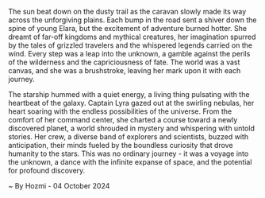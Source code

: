 
The sun beat down on the dusty trail as the caravan slowly made its way across the unforgiving plains.  Each bump in the road sent a shiver down the spine of young Elara, but the excitement of adventure burned hotter.  She dreamt of far-off kingdoms and mythical creatures, her imagination spurred by the tales of grizzled travelers and the whispered legends carried on the wind.  Every step was a leap into the unknown, a gamble against the perils of the wilderness and the capriciousness of fate.  The world was a vast canvas, and she was a brushstroke, leaving her mark upon it with each journey.

The starship hummed with a quiet energy, a living thing pulsating with the heartbeat of the galaxy. Captain Lyra gazed out at the swirling nebulas, her heart soaring with the endless possibilities of the universe.  From the comfort of her command center, she charted a course toward a newly discovered planet, a world shrouded in mystery and whispering with untold stories.  Her crew, a diverse band of explorers and scientists, buzzed with anticipation, their minds fueled by the boundless curiosity that drove humanity to the stars.  This was no ordinary journey - it was a voyage into the unknown, a dance with the infinite expanse of space, and the potential for profound discovery. 

~ By Hozmi - 04 October 2024
